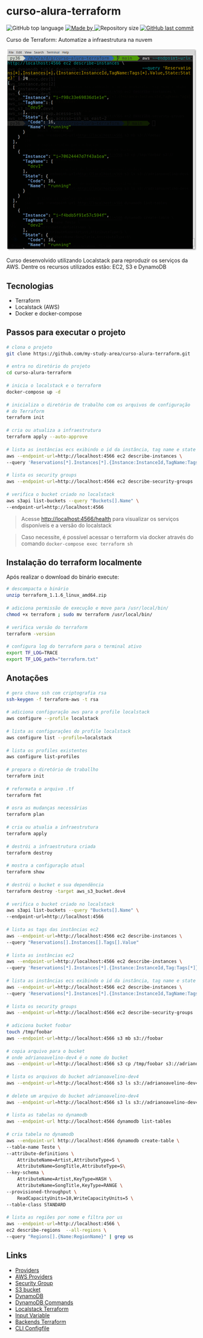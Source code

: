 # curso-alura-terraform
<p>
    <img alt="GitHub top language" src="https://img.shields.io/github/languages/top/my-study-area/curso-alura-terraform">
    <a href="https://github.com/my-study-area">
        <img alt="Made by" src="https://img.shields.io/badge/made%20by-adriano%20avelino-gree">
    </a>
    <img alt="Repository size" src="https://img.shields.io/github/repo-size/my-study-area/curso-alura-terraform">
    <a href="https://github.com/my-study-area/curso-alura-terraform/commits/main">
    <img alt="GitHub last commit" src="https://img.shields.io/github/last-commit/my-study-area/curso-alura-terraform">
    </a>
</p>

Curso de Terraform: Automatize a infraestrutura na nuvem

![imagem exibindo as instâncias EC2 criadas com terraform através do comando da CLI da AWS](./print.png)

Curso desenvolvido utilizando Localstack para reproduzir os serviços da AWS. Dentre os recursos utilizados estão: EC2, S3 e DynamoDB
## Tecnologias
- Terraform
- Localstack (AWS)
- Docker e docker-compose 

## Passos para executar o projeto
```bash
# clona o projeto
git clone https://github.com/my-study-area/curso-alura-terraform.git

# entra no diretório do projeto
cd curso-alura-terraform

# inicia o localstack e o terraform
docker-compose up -d

# inicializa o diretório de trabalho com os arquivos de configuração
# do Terraform
terraform init

# cria ou atualiza a infraestrutura
terraform apply --auto-approve

# lista as instâncias ecs exibindo o id da instância, tag name e state
aws --endpoint-url=http://localhost:4566 ec2 describe-instances \
--query 'Reservations[*].Instances[*].{Instance:InstanceId,TagName:Tags[*].Value,State:State}'

# lista os security groups
aws --endpoint-url=http://localhost:4566 ec2 describe-security-groups

# verifica o bucket criado no localstack
aws s3api list-buckets --query "Buckets[].Name" \
--endpoint-url=http://localhost:4566
```
> Acesse [http://localhost:4566/health](http://localhost:4566/health) para visualizar os serviços disponíveis e a versão do localstack

> Caso necessite, é possível acessar o terraform via docker através do comando `docker-compose exec terraform sh`

## Instalação do terraform localmente
Após realizar o download do binário execute:
```bash
# descompacta o binário
unzip terraform_1.1.6_linux_amd64.zip

# adiciona permissão de execução e move para /usr/local/bin/
chmod +x terraform ; sudo mv terraform /usr/local/bin/

# verifica versão do terraform
terraform -version

# configura log do terraform para o terminal ativo
export TF_LOG=TRACE
export TF_LOG_path="terraform.txt"
```

## Anotações
```bash
# gera chave ssh com criptografia rsa
ssh-keygen -f terraform-aws -t rsa

# adiciona configuração aws para o profile localstack
aws configure --profile localstack

# lista as configurações do profile localstack
aws configure list --profile=localstack

# lista os profiles existentes
aws configure list-profiles

# prepara o diretório de traballho
terraform init

# reformata o arquivo .tf
terraform fmt

# osra as mudanças necessárias 
terraform plan

# cria ou atualia a infraestrutura
terraform apply

# destrói a infraestrutura criada
terraform destroy

# mostra a configuração atual
terraform show

# destrói o bucket e sua dependência
terraform destroy -target aws_s3_bucket.dev4

# verifica o bucket criado no localstack
aws s3api list-buckets --query "Buckets[].Name" \
--endpoint-url=http://localhost:4566

# lista as tags das instâncias ec2 
aws --endpoint-url=http://localhost:4566 ec2 describe-instances \
--query "Reservations[].Instances[].Tags[].Value"

# lista as instâncias ec2
aws --endpoint-url=http://localhost:4566 ec2 describe-instances \
--query 'Reservations[*].Instances[*].{Instance:InstanceId,Tag:Tags[*]}'

# lista as instâncias ecs exibindo o id da instância, tag name e state
aws --endpoint-url=http://localhost:4566 ec2 describe-instances \
--query 'Reservations[*].Instances[*].{Instance:InstanceId,TagName:Tags[*].Value,State:State}'

# lista os security groups
aws --endpoint-url=http://localhost:4566 ec2 describe-security-groups

# adiciona bucket foobar
touch /tmp/foobar
aws --endpoint-url=http://localhost:4566 s3 mb s3://foobar

# copia arquivo para o bucket
# onde adrianoavelino-dev4 é o nome do bucket
aws --endpoint-url=http://localhost:4566 s3 cp /tmp/foobar s3://adrianoavelino-dev4

# lista os arquivos do bucket adrianoavelino-dev4
aws --endpoint-url=http://localhost:4566 s3 ls s3://adrianoavelino-dev4

# delete um arquivo do bucket adrianoavelino-dev4
aws --endpoint-url=http://localhost:4566 s3 ls s3://adrianoavelino-dev4

# lista as tabelas no dynamodb
aws --endpoint-url http://localhost:4566 dynamodb list-tables 

# cria tabela no dynamodb
aws --endpoint-url http://localhost:4566 dynamodb create-table \
--table-name Teste \
--attribute-definitions \
    AttributeName=Artist,AttributeType=S \
    AttributeName=SongTitle,AttributeType=S\
--key-schema \
    AttributeName=Artist,KeyType=HASH \
    AttributeName=SongTitle,KeyType=RANGE \
--provisioned-throughput \
    ReadCapacityUnits=10,WriteCapacityUnits=5 \
--table-class STANDARD

# lista as regiões por nome e filtra por us
aws --endpoint-url=http://localhost:4566 \
ec2 describe-regions  --all-regions \
--query "Regions[].{Name:RegionName}" | grep us
```

## Links
- [Providers](https://registry.terraform.io/browse/providers)
- [AWS Providers](https://registry.terraform.io/providers/hashicorp/aws/latest/docs)
- [Security Group](https://registry.terraform.io/providers/hashicorp/aws/latest/docs/resources/security_group)
- [S3 bucket](https://registry.terraform.io/providers/hashicorp/aws/latest/docs/resources/s3_bucket)
- [DynamoDB](https://registry.terraform.io/providers/hashicorp/aws/latest/docs/resources/dynamodb_table)
- [DynamoDB Commands](https://docs.aws.amazon.com/cli/latest/reference/dynamodb/index.html)
- [Localstack Terraform](https://docs.localstack.cloud/integrations/terraform/)
- [Input Variable](https://www.terraform.io/language/values/variables#input-variables)
- [Backends Terraform](https://www.terraform.io/language/settings/backends)
- [CLI Configfile](https://www.terraform.io/cli/config/config-file)

